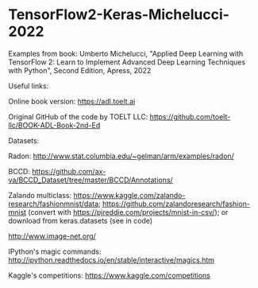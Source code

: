 # TensorFlow2-Keras-Michelucci-2022
Examples from book: Umberto Michelucci, "Applied Deep Learning with TensorFlow 2: Learn to Implement Advanced Deep Learning Techniques with Python", Second Edition, Apress, 2022

Useful links:

Online book version:
https://adl.toelt.ai

Original GitHub of the code by TOELT LLC:
https://github.com/toelt-llc/BOOK-ADL-Book-2nd-Ed

Datasets:

Radon: http://www.stat.columbia.edu/~gelman/arm/examples/radon/

BCCD: https://github.com/ax-va/BCCD_Dataset/tree/master/BCCD/Annotations/

Zalando multiclass: https://www.kaggle.com/zalando-research/fashionmnist/data; https://github.com/zalandoresearch/fashion-mnist (convert with  https://pjreddie.com/projects/mnist-in-csv/); or download from keras.datasets (see in code)
 
http://www.image-net.org/

IPython's magic commands:
http://ipython.readthedocs.io/en/stable/interactive/magics.htm

Kaggle's competitions:
https://www.kaggle.com/competitions
